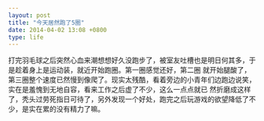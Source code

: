 ```yaml
---
layout: post
title: "今天居然跑了5圈"
date: 2014-04-02 13:08 +0800
type: life
---
```

打完羽毛球之后突然心血来潮想想好久没跑步了，被室友吐槽也是明日何其多，于是趁着身上是运动装，就近开始跑圈。第一圈感觉还好，第二圈 就开始腿酸了，第三圈整个速度已然慢到像爬了。现实太残酷，看着旁边的小青年们边跑边说笑，实在是羞愧到无地自容，看来工作之后虚了不少，这么一点点就已 然折磨成这样了，秃头过劳死指日可待了，另外发现一个好处，跑完之后玩游戏的欲望降低了不少，是实在累的没有精力了嘛。

